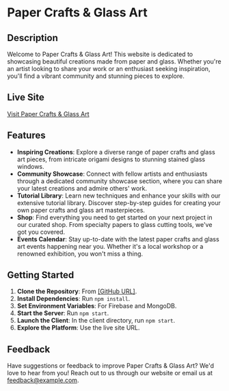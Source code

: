# Paper Crafts & Glass Art

## Description
Welcome to Paper Crafts & Glass Art! This website is dedicated to showcasing beautiful creations made from paper and glass. Whether you're an artist looking to share your work or an enthusiast seeking inspiration, you'll find a vibrant community and stunning pieces to explore.

## Live Site
[Visit Paper Crafts & Glass Art](https://b9-assignment10.firebaseapp.com/)

## Features
- **Inspiring Creations**: Explore a diverse range of paper crafts and glass art pieces, from intricate origami designs to stunning stained glass windows.
- **Community Showcase**: Connect with fellow artists and enthusiasts through a dedicated community showcase section, where you can share your latest creations and admire others' work.
- **Tutorial Library**: Learn new techniques and enhance your skills with our extensive tutorial library. Discover step-by-step guides for creating your own paper crafts and glass art masterpieces.
- **Shop**: Find everything you need to get started on your next project in our curated shop. From specialty papers to glass cutting tools, we've got you covered.
- **Events Calendar**: Stay up-to-date with the latest paper crafts and glass art events happening near you. Whether it's a local workshop or a renowned exhibition, you won't miss a thing.

## Getting Started
1. **Clone the Repository**: From [[GitHub URL]](https://github.com/MUEID11/Craftify-Client.git).
2. **Install Dependencies**: Run `npm install`.
3. **Set Environment Variables**: For Firebase and MongoDB.
4. **Start the Server**: Run `npm start`.
6. **Launch the Client**: In the client directory, run `npm start`.
7. **Explore the Platform**: Use the live site URL.

## Feedback
Have suggestions or feedback to improve Paper Crafts & Glass Art? We'd love to hear from you! Reach out to us through our website or email us at [feedback@example.com](https://b9-assignment10.firebaseapp.com/contacts).


